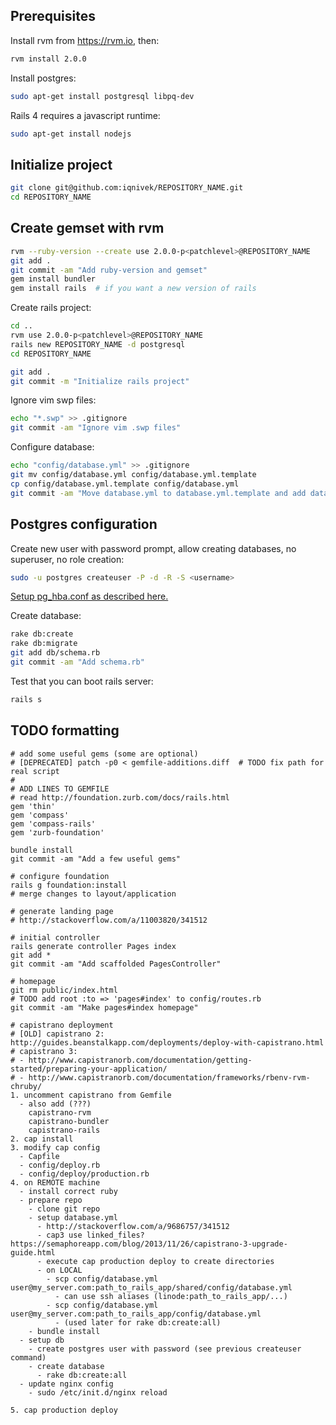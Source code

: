 ## Prerequisites

Install rvm from https://rvm.io, then:

```bash
rvm install 2.0.0
```

Install postgres:

```bash
sudo apt-get install postgresql libpq-dev
```

Rails 4 requires a javascript runtime:

```bash
sudo apt-get install nodejs
```

## Initialize project

```bash
git clone git@github.com:iqnivek/REPOSITORY_NAME.git
cd REPOSITORY_NAME
```

## Create gemset with rvm

```bash
rvm --ruby-version --create use 2.0.0-p<patchlevel>@REPOSITORY_NAME
git add .
git commit -am "Add ruby-version and gemset"
gem install bundler
gem install rails  # if you want a new version of rails
```

Create rails project:

```bash
cd ..
rvm use 2.0.0-p<patchlevel>@REPOSITORY_NAME
rails new REPOSITORY_NAME -d postgresql
cd REPOSITORY_NAME

git add .
git commit -m "Initialize rails project"
```

Ignore vim swp files:

```bash
echo "*.swp" >> .gitignore
git commit -am "Ignore vim .swp files"
```

Configure database:

```bash
echo "config/database.yml" >> .gitignore
git mv config/database.yml config/database.yml.template
cp config/database.yml.template config/database.yml
git commit -am "Move database.yml to database.yml.template and add database.yml to .gitignore" # enter correct username/password in database.yml
```

## Postgres configuration

Create new user with password prompt, allow creating databases, no superuser, no role creation:

```bash
sudo -u postgres createuser -P -d -R -S <username>
```

[Setup pg_hba.conf as described here.](http://stackoverflow.com/questions/5817301/rake-dbcreate-fails-authentication-problem-with-postgresql-8-4)

Create database:

```bash
rake db:create
rake db:migrate
git add db/schema.rb
git commit -am "Add schema.rb"
```

Test that you can boot rails server:

```bash
rails s
```

## TODO formatting

```
# add some useful gems (some are optional)
# [DEPRECATED] patch -p0 < gemfile-additions.diff  # TODO fix path for real script
#
# ADD LINES TO GEMFILE
# read http://foundation.zurb.com/docs/rails.html
gem 'thin'
gem 'compass'
gem 'compass-rails'
gem 'zurb-foundation'

bundle install
git commit -am "Add a few useful gems"

# configure foundation
rails g foundation:install
# merge changes to layout/application

# generate landing page
# http://stackoverflow.com/a/11003820/341512

# initial controller
rails generate controller Pages index
git add *
git commit -am "Add scaffolded PagesController"

# homepage
git rm public/index.html
# TODO add root :to => 'pages#index' to config/routes.rb
git commit -am "Make pages#index homepage"

# capistrano deployment
# [OLD] capistrano 2: http://guides.beanstalkapp.com/deployments/deploy-with-capistrano.html
# capistrano 3:
# - http://www.capistranorb.com/documentation/getting-started/preparing-your-application/
# - http://www.capistranorb.com/documentation/frameworks/rbenv-rvm-chruby/ 
1. uncomment capistrano from Gemfile
  - also add (???)
    capistrano-rvm
    capistrano-bundler
    capistrano-rails
2. cap install
3. modify cap config
  - Capfile
  - config/deploy.rb
  - config/deploy/production.rb
4. on REMOTE machine
  - install correct ruby
  - prepare repo
    - clone git repo
    - setup database.yml
      - http://stackoverflow.com/a/9686757/341512
      - cap3 use linked_files? https://semaphoreapp.com/blog/2013/11/26/capistrano-3-upgrade-guide.html
      - execute cap production deploy to create directories
      - on LOCAL
        - scp config/database.yml user@my_server.com:path_to_rails_app/shared/config/database.yml
          - can use ssh aliases (linode:path_to_rails_app/...)
        - scp config/database.yml user@my_server.com:path_to_rails_app/config/database.yml
          - (used later for rake db:create:all)
    - bundle install
  - setup db
    - create postgres user with password (see previous createuser command)
    - create database
      - rake db:create:all
  - update nginx config
    - sudo /etc/init.d/nginx reload

5. cap production deploy
```
